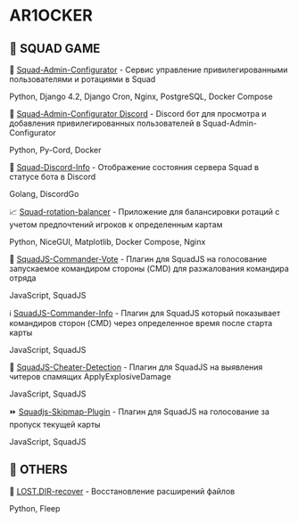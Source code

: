 # AR1OCKER

## 🔫 SQUAD GAME
💼 [Squad-Admin-Configurator](https://github.com/ar1ocker/Squad-Admin-Configurator) - Сервис управление привилегированными пользователями и ротациями в Squad

Python, Django 4.2, Django Cron, Nginx, PostgreSQL, Docker Compose

🤖 [Squad-Admin-Configurator Discord](https://github.com/ar1ocker/Squad-Admin-Configurator-Discord) - Discord бот для просмотра и добавления привилегированных пользователей в Squad-Admin-Configurator

Python, Py-Cord, Docker

📢 [Squad-Discord-Info](https://github.com/ar1ocker/Squad_Discord_Info) - Отображение состояния сервера Squad в статусе бота в Discord

Golang, DiscordGo

📈 [Squad-rotation-balancer](https://github.com/ar1ocker/Squad-rotation-balancer) - Приложение для балансировки ротаций с учетом предпочтений игроков к определенным картам

Python, NiceGUI, Matplotlib, Docker Compose, Nginx

🔨 [SquadJS-Commander-Vote](https://github.com/ar1ocker/SquadJS-Commander-Vote) - Плагин для SquadJS на голосование запускаемое командиром стороны (CMD) для разжалования командира отряда

JavaScript, SquadJS

ℹ️ [SquadJS-Commander-Info](https://github.com/ar1ocker/SquadJS-Commander-Info) - Плагин для SquadJS который показывает командиров сторон (CMD) через определенное время после старта карты

JavaScript, SquadJS

🦈 [SquadJS-Cheater-Detection](https://github.com/ar1ocker/SquadJS-cheater-detection) - Плагин для SquadJS на выявления читеров спамящих ApplyExplosiveDamage

JavaScript, SquadJS

⏩ [Squadjs-Skipmap-Plugin](https://github.com/ar1ocker/Squadjs-skipmap-plugin) - Плагин для SquadJS на голосование за пропуск текущей карты

JavaScript, SquadJS

## 🤔 OTHERS

📱 [LOST.DIR-recover](https://github.com/ar1ocker/LOST.DIR-recover) - Восстановление расширений файлов

Python, Fleep 
